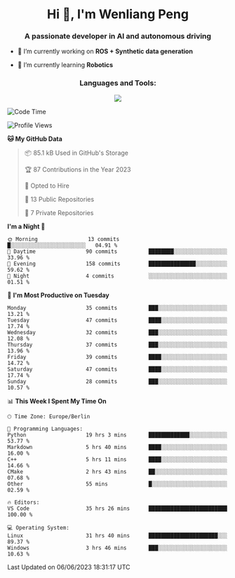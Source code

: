 <h1 align="center">Hi 👋, I'm Wenliang Peng</h1>
<h3 align="center">A passionate developer in AI and autonomous driving</h3>

- 🔭 I’m currently working on **ROS + Synthetic data generation**

- 🌱 I’m currently learning **Robotics**

<!-- <h3 align="left">Connect with me:</h3> -->
<!-- <p align="left">
</p> -->

<h3 align="center">Languages and Tools:</h3>
<p align="center">
  <a href="https://skillicons.dev">
    <img src="https://skillicons.dev/icons?i=cpp,ros,docker,azure,git,linux,py,pytorch,cmake,md&perline=5" />
  </a>
</p>


<!-- <p><img align="center" src="https://github-readme-stats.vercel.app/api/top-langs?username=bpwl0121&show_icons=true&locale=en&layout=compact" alt="bpwl0121" /></p> -->

<!-- <p><img align="center" src="https://github-readme-streak-stats.herokuapp.com/?user=bpwl0121&" alt="bpwl0121" /></p> -->

<!--START_SECTION:waka-->
![Code Time](http://img.shields.io/badge/Code%20Time-30%20hrs%2033%20mins-blue)

![Profile Views](http://img.shields.io/badge/Profile%20Views-446-blue)

**🐱 My GitHub Data** 

> 📦 85.1 kB Used in GitHub's Storage 
 > 
> 🏆 87 Contributions in the Year 2023
 > 
> 💼 Opted to Hire
 > 
> 📜 13 Public Repositories 
 > 
> 🔑 7 Private Repositories 
 > 
**I'm a Night 🦉** 

```text
🌞 Morning                13 commits          █░░░░░░░░░░░░░░░░░░░░░░░░   04.91 % 
🌆 Daytime                90 commits          ████████░░░░░░░░░░░░░░░░░   33.96 % 
🌃 Evening                158 commits         ███████████████░░░░░░░░░░   59.62 % 
🌙 Night                  4 commits           ░░░░░░░░░░░░░░░░░░░░░░░░░   01.51 % 
```
📅 **I'm Most Productive on Tuesday** 

```text
Monday                   35 commits          ███░░░░░░░░░░░░░░░░░░░░░░   13.21 % 
Tuesday                  47 commits          ████░░░░░░░░░░░░░░░░░░░░░   17.74 % 
Wednesday                32 commits          ███░░░░░░░░░░░░░░░░░░░░░░   12.08 % 
Thursday                 37 commits          ███░░░░░░░░░░░░░░░░░░░░░░   13.96 % 
Friday                   39 commits          ████░░░░░░░░░░░░░░░░░░░░░   14.72 % 
Saturday                 47 commits          ████░░░░░░░░░░░░░░░░░░░░░   17.74 % 
Sunday                   28 commits          ███░░░░░░░░░░░░░░░░░░░░░░   10.57 % 
```


📊 **This Week I Spent My Time On** 

```text
🕑︎ Time Zone: Europe/Berlin

💬 Programming Languages: 
Python                   19 hrs 3 mins       █████████████░░░░░░░░░░░░   53.77 % 
Markdown                 5 hrs 40 mins       ████░░░░░░░░░░░░░░░░░░░░░   16.00 % 
C++                      5 hrs 11 mins       ████░░░░░░░░░░░░░░░░░░░░░   14.66 % 
CMake                    2 hrs 43 mins       ██░░░░░░░░░░░░░░░░░░░░░░░   07.68 % 
Other                    55 mins             █░░░░░░░░░░░░░░░░░░░░░░░░   02.59 % 

🔥 Editors: 
VS Code                  35 hrs 26 mins      █████████████████████████   100.00 % 

💻 Operating System: 
Linux                    31 hrs 40 mins      ██████████████████████░░░   89.37 % 
Windows                  3 hrs 46 mins       ███░░░░░░░░░░░░░░░░░░░░░░   10.63 % 
```


 Last Updated on 06/06/2023 18:31:17 UTC
<!--END_SECTION:waka-->
